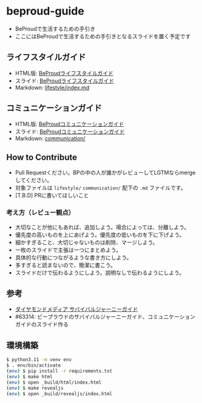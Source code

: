 # beproud-guide

* BeProudで生活するための手引き
* ここにはBeProudで生活するための手引きとなるスライドを置く予定です

## ライフスタイルガイド

* HTML版: [BeProudライフスタイルガイド](https://beproud-guide.pages.dev/lifestyle/)
* スライド: [BeProudライフスタイルガイド](https://beproud-guide.pages.dev/slides/lifestyle/)
* Markdown: [lifestyle/index.md](lifestyle/index.md)

## コミュニケーションガイド

* HTML版: [BeProudコミュニケーションガイド](https://beproud-guide.pages.dev/communication/)
* スライド: [BeProudコミュニケーションガイド](https://beproud-guide.pages.dev/slides/communication/)
* Markdown: [communication/](communication/)

## How to Contribute

* Pull Requestください。BPの中の人が誰かがレビューしてLGTMならmergeしてください。
* 対象ファイルは `lifestyle/` `communication/` 配下の `.md` ファイルです。
* [T.B.D] PRに書いてほしいこと

### 考え方（レビュー観点）

* 大切なことが他にもあれば、追加しよう。場合によっては、分離しよう。
* 優先度の高いものを上にあげよう。優先度の低いものを下に下げよう。
* 細かすぎること、大切じゃないものは削除、マージしよう。
* 一枚のスライドで主張は一つにまとめよう。
* 具体的な行動につながるような書き方にしよう。
* 多すぎると読まないので、簡潔に書こう。
* スライドだけで伝わるようにしよう。説明なしで伝わるようにしよう。

## 参考

* [ダイヤモンドメディア サバイバルジャーニーガイド](https://www.slideshare.net/kozotakei/ss-81102661)
* #63314: ビープラウドのサバイバルジャーニーガイド、コミュニケーションガイドのスライド作る

## 環境構築

```bash
$ python3.11 -m venv env
$ . env/bin/activate
(env) $ pip install -r requirements.txt
(env) $ make html
(env) $ open _build/html/index.html
(env) $ make revealjs
(env) $ open _build/revealjs/index.html
```
